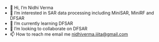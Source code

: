- 👋 Hi, I’m Nidhi Verma
- 👀 I’m interested in SAR data processing including MiniSAR, MiniRF and DFSAR
- 🌱 I’m currently learning DFSAR 
- 💞️ I’m looking to collaborate on DFSAR
- 📫 How to reach me email me nidhiverma.iiita@gmail.com

<!---
ndhverma/ndhverma is a ✨ special ✨ repository because its `README.md` (this file) appears on your GitHub profile.
You can click the Preview link to take a look at your changes.
--->
